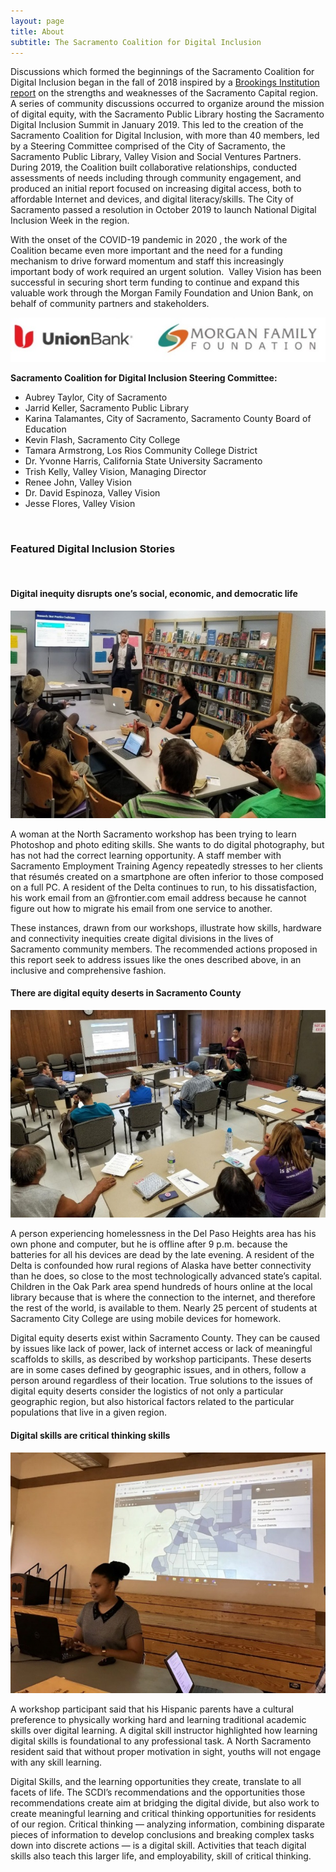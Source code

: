 ```yaml
---
layout: page
title: About
subtitle: The Sacramento Coalition for Digital Inclusion
---
```

Discussions which formed the beginnings of the Sacramento Coalition for Digital Inclusion began in the fall of 2018 inspired by a [Brookings Institution report](https://www.valleyvision.org/resources/brookings-charting-a-course-to-the-sacramento-regions-future-economic-prosperity-2018/) on the strengths and weaknesses of the Sacramento Capital region.  A series of community discussions occurred to organize around the mission of digital equity, with the Sacramento Public Library hosting the Sacramento Digital Inclusion Summit in January 2019. This led to the creation of the Sacramento Coalition for Digital Inclusion, with more than 40 members, led by a Steering Committee comprised of the City of Sacramento, the Sacramento Public Library, Valley Vision and Social Ventures Partners. During 2019, the Coalition built collaborative relationships, conducted assessments of needs including through community engagement, and produced an initial report focused on increasing digital access, both to affordable Internet and devices, and digital literacy/skills. The City of Sacramento passed a resolution in October 2019 to launch National Digital Inclusion Week in the region.

With the onset of the COVID-19 pandemic in 2020 , the work of the Coalition became even more important and the need for a funding mechanism to drive forward momentum and staff this increasingly important body of work required an urgent solution.  Valley Vision has been successful in securing short term funding to continue and expand this valuable work through the Morgan Family Foundation and Union Bank, on behalf of community partners and stakeholders.

![](/assets/uploads/logos.jpg)

**Sacramento Coalition for Digital Inclusion Steering Committee:**

* Aubrey Taylor, City of Sacramento
* Jarrid Keller, Sacramento Public Library
* Karina Talamantes, City of Sacramento, Sacramento County Board of Education
* Kevin Flash, Sacramento City College
* Tamara Armstrong, Los Rios Community College District
* Dr. Yvonne Harris, California State University Sacramento
* Trish Kelly, Valley Vision, Managing Director
* Renee John, Valley Vision
* Dr. David Espinoza, Valley Vision
* Jesse Flores, Valley Vision

<br>

### Featured Digital Inclusion Stories

<br>

#### Digital inequity disrupts one’s social, economic, and democratic life

![](/assets/uploads/digitalequity.jpg)

A woman at the North Sacramento workshop has been trying to learn Photoshop and photo editing skills. She wants to do digital photography, but has not had the correct learning opportunity. A staff member with Sacramento Employment Training Agency repeatedly stresses to her clients that résumés created on a smartphone are often inferior to those composed on a full PC. A resident of the Delta continues to run, to his dissatisfaction, his work email from an @frontier.com email address because he cannot figure out how to migrate his email from one service to another. 

These instances, drawn from our workshops, illustrate how skills, hardware and connectivity inequities create digital divisions in the lives of Sacramento community members. The recommended actions proposed in this report seek to address issues like the ones described above, in an inclusive and comprehensive fashion.

#### There are digital equity deserts in Sacramento County

![](/assets/uploads/digitalequitydeserts.jpg)

A person experiencing homelessness in the Del Paso Heights area has his own phone and computer, but he is offline after 9 p.m. because the batteries for all his devices are dead by the late evening. A resident of the Delta is confounded how rural regions of Alaska have better connectivity than he does, so close to the most technologically advanced state’s capital. Children in the Oak Park area spend hundreds of hours online at the local library because that is where the connection to the internet, and therefore the rest of the world, is available to them. Nearly 25 percent of students at Sacramento City College are using mobile devices for homework.

Digital equity deserts exist within Sacramento County. They can be caused by issues like lack of power, lack of internet access or lack of meaningful scaffolds to skills, as described by workshop participants. These deserts are in some cases defined by geographic issues, and in others, follow a person around regardless of their location. True solutions to the issues of digital equity deserts consider the logistics of not only a particular geographic region, but also historical factors related to the particular populations that live in a given region.

#### Digital skills are critical thinking skills

![](/assets/uploads/digitalskillsarecritical.jpg)

A workshop participant said that his Hispanic parents have a cultural preference to physically working hard and learning traditional academic skills over digital learning. A digital skill instructor highlighted how learning digital skills is foundational to any professional task. A North Sacramento resident said that without proper motivation in sight, youths will not engage with any skill learning. 

Digital Skills, and the learning opportunities they create, translate to all facets of life. The SCDI’s recommendations and the opportunities those recommendations create aim at bridging the digital divide, but also work to create meaningful learning and critical thinking opportunities for residents of our region. Critical thinking — analyzing information, combining disparate pieces of information to develop conclusions and breaking complex tasks down into discrete actions — is a digital skill. Activities that teach digital skills also teach this larger life, and employability, skill of critical thinking.